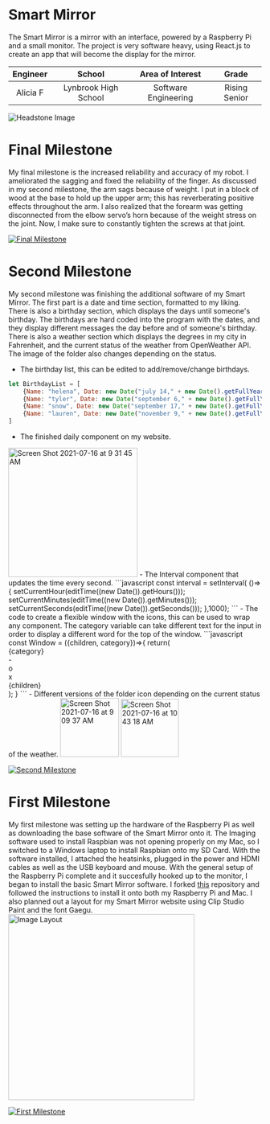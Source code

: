 ﻿# Smart Mirror
The Smart Mirror is a mirror with an interface, powered by a Raspberry Pi and a small monitor. The project is very software heavy, using React.js to create an app that will become the display for the mirror.

| **Engineer** | **School** | **Area of Interest** | **Grade** |
|:--:|:--:|:--:|:--:|
| Alicia F | Lynbrook High School | Software Engineering | Rising Senior

![Headstone Image](https://bluestampengineering.com/wp-content/uploads/2016/05/improve.jpg)
  
# Final Milestone
My final milestone is the increased reliability and accuracy of my robot. I ameliorated the sagging and fixed the reliability of the finger. As discussed in my second milestone, the arm sags because of weight. I put in a block of wood at the base to hold up the upper arm; this has reverberating positive effects throughout the arm. I also realized that the forearm was getting disconnected from the elbow servo’s horn because of the weight stress on the joint. Now, I make sure to constantly tighten the screws at that joint. 

[![Final Milestone](https://res.cloudinary.com/dum3otqhy/image/upload/v1626452744/final_milestone_zw6wjp.png)](https://www.youtube.com/watch?v=F7M7imOVGug&feature=emb_logo "Final Milestone")

# Second Milestone
My second milestone was finishing the additional software of my Smart Mirror. The first part is a date and time section, formatted to my liking. There is also a birthday section, which displays the days until someone's birthday. The birthdays are hard coded into the program with the dates, and they display different messages the day before and of someone's birthday. There is also a weather section which displays the degrees in my city in Fahrenheit, and the current status of the weather from OpenWeather API. The image of the folder also changes depending on the status.

- The birthday list, this can be edited to add/remove/change birthdays.
```javascript
let BirthdayList = [
    {Name: "helena", Date: new Date("july 14," + new Date().getFullYear())},
    {Name: "tyler", Date: new Date("september 6," + new Date().getFullYear())},
    {Name: "snow", Date: new Date("september 17," + new Date().getFullYear())},
    {Name: "lauren", Date: new Date("november 9," + new Date().getFullYear())}
]
```
- The finished daily component on my website.
<img width="257" alt="Screen Shot 2021-07-16 at 9 31 45 AM" src="https://user-images.githubusercontent.com/86542085/125979904-e7f8ae42-dfdf-4242-a9bf-6630d65924ff.png">
- The Interval component that updates the time every second.
```javascript
  const interval = setInterval( ()=>{
        setCurrentHour(editTime((new Date()).getHours()));
        setCurrentMinutes(editTime((new Date()).getMinutes()));
        setCurrentSeconds(editTime((new Date()).getSeconds()));
  },1000); 
```
- The code to create a flexible window with the icons, this can be used to wrap any component. The category variable can take different text for the input in order to display a different word for the top of the window.
```javascript
const Window = ({children, category})=>{
    return(
    <div>
        <div style = {{...styleSheet.top,...styleSheet.global}}>
            <div>{category}</div>
            <div style = {styleSheet.iconBox}>
                <div>-</div>
                <div style = {styleSheet.iconPadding}>o</div>
                <div>x</div>
            </div>
        </div>
        <div style = {{...styleSheet.box,...styleSheet.global}}>{children}</div>
    </div>);
}
```
- Different versions of the folder icon depending on the current status of the weather.
<img width="117" alt="Screen Shot 2021-07-16 at 9 09 37 AM" src="https://user-images.githubusercontent.com/86542085/125988071-08e3e060-646f-4882-aba3-2953df822ab3.png">
<img width="115" alt="Screen Shot 2021-07-16 at 10 43 18 AM" src="https://user-images.githubusercontent.com/86542085/125988074-ec37ec63-a229-4ea0-8bc7-e8bd90e4730c.png">



[![Second Milestone](https://res.cloudinary.com/dum3otqhy/image/upload/v1626452744/second_milestone_kd4ajq.png)](https://www.youtube.com/watch?v=y3VAmNlER5Y&feature=emb_logo "Second Milestone")
# First Milestone
  

My first milestone was setting up the hardware of the Raspberry Pi as well as downloading the base software of the Smart Mirror onto it. The Imaging software used to install Raspbian was not opening properly on my Mac, so I switched to a Windows laptop to install Raspbian onto my SD Card. With the software installed, I attached the heatsinks, plugged in the power and HDMI cables as well as the USB keyboard and mouse. With the general setup of the Raspberry Pi complete and it succesfully hooked up to the monitor, I began to install the basic Smart Mirror software. I forked [this](https://github.com/GIP2000/SmartMirror) repository and followed the instructions to install it onto both my Raspberry Pi and Mac. I also planned out a layout for my Smart Mirror website using Clip Studio Paint and the font Gaegu.
<img width="370" alt="Image Layout" src="https://user-images.githubusercontent.com/86542085/125979603-c6ec3cbd-c726-4b7c-9728-93ee42f95e01.png">

[![First Milestone](https://res.cloudinary.com/dum3otqhy/image/upload/v1626452634/first_milestone_dxzfkz.png)](https://www.youtube.com/watch?v=zOj3-Iv9_28&ab_channel=BlueStampEng "First Milestone")
